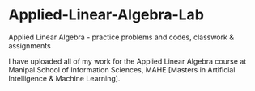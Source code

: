 # Applied-Linear-Algebra-Lab
Applied Linear Algebra - practice problems and codes, classwork & assignments

I have uploaded all of my work for the Applied Linear Algebra course at Manipal School of Information Sciences, MAHE [Masters in Artificial Intelligence & Machine Learning].
